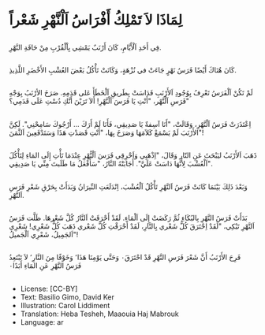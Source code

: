 # لِمَاذَا لاَ تَمْلِكُ أَفْرَاسُ اَلْنَّهْرِ شَعْراً

##
فِي أَحَدِ اَلْأَيَّامِ، كَانَ أَرْنَبٌ يَمْشِي بِاْلْقُرْبِ مِنْ حَافَةِ النَّهْرِ.

##
كَانَ هُنَاكَ أَيْضًا فَرَسُ نَهْرٍ جَاءَتْ في نُزْهَةٍ، وَكَانَتْ تَأْكُلُ بَعْضَ العُشْبِ الأَخْضَرِ اللَّذِيذِ.

##
لَمْ تَكُنْ اَلْفَرَسُ تَعْرِفُ بِوُجُودِ اَلأَرْنَبِ فَدَاسَتْ بِطَريقِ اَلْخَطَأَ عَلى قَدَمِهِ.
صَرَخَ الأرْنَبُ بِوَجْهِ فَرَسِ اَلْنَّهْر، "أَنْتِ يَا فَرَسَ اَلْنَّهْرِ! أَلاَ تَرَيْنَ أَنَّكِ دُسْتِ عَلَى قَدَمِي؟"

##
اِعْتَذَرَتْ فَرَسُ اَلْنَّهْرِ، وَقَالَتْ، "أَنَا آسِفةٌ يَا صَدِيقِي، فَأَنَا لَمْ أَرَكَ ... أَرْجُوكَ سَامِحْنِي".
لَكِنَّ الأَرْنَبَ لَمْ يَسْمَعْ كَلاَمَهَا وَصَرَخَ بِهَا، "أَنْتِ قَصَدْتِ هَذَا وَسَتَدْفَعِينَ اَلثَّمَنَ"!

##
ذَهَبَ اَلأَرْنَبُ ليَبْحَثَ عَنِ النّار وَقَالَ، "اِذْهَبِي وَاَحْرِقِي فَرَسَ اَلْنًّهْرِ عِنْدَمَا تَأْتِ إِلَى المَاءِ لِتَأْكُلَ اَلْعُشْبَ لِأَنَّهَا دَاسَتْ عَلَيَّ". أَجَابَتْهُ النَّارُ، "سَأَفْعَلُ مَا طَلَبتَ مِنِّي يَا صَدِيقِي".

##
وَبَعْدَ ذَلِكَ بَيْنَمَا كَانَتْ فَرَسُ اَلنَّهْرِ تَأْكُلُ اَلْعُشْبَ، اِنْدَلَعَتِ النِّيرَانُ وَبَدَأَتْ بِحَرْقِ شَعْرِ فَرَسِ اَلنَّهْرِ.

##
بَدَأَتْ فَرَسُ النَّهْرِ بِالبُكَاءِ ثُمَّ رَكَضَتْ إِلَى اَلْمَاءِ. لَقَدْ أَحْرَقَتْ اَلنَّارُ كُلَّ شَعْرهَا.
ظَلَّت فَرَسُ اَلنَّهْرِ تَبْكِي، "لَقَدْ اِحْتَرَقَ كُلُّ شَعْري بِالنَّارِ، لَقَدْ أَحْرَقْتِ كُلَّ شَعْري ذَهَبَ كُلُّ شَعْرِي! شَعْرِي اَلجَمِيلُ، شَعْرِي اَلْجَميلُ"!

##
فَرِحَ الأَرْنَبُ أَنَّ شَعْرَ فَرَسِ النَّهْرِ قَدْ احْتَرَقَ٠
وَحَتَّى يَوْمِنَا هَذَا٬ وَخَوْفًا مِنَ النَّارِ٬ لاَ تَبْتَعِدُ فَرَسُ النَّهْرِ عَنِ المَاءِ أَبَدًا٠

##
* License: [CC-BY]
* Text: Basilio Gimo, David Ker
* Illustration: Carol Liddiment
* Translation: Heba Tesheh, Maaouia Haj Mabrouk
* Language: ar
